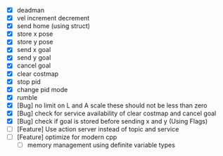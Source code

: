- [x] deadman
- [x] vel increment decrement
- [x] send home (using struct)
- [x] store x pose
- [x] store y pose
- [x] send x goal
- [x] send y goal
- [x] cancel goal
- [x] clear costmap
- [x] stop pid 
- [x] change pid mode
- [x] rumble
- [x] [Bug] no limit on L and A scale these should not be less than zero
- [x] [Bug] check for service availability of clear costmap and cancel goal
- [x] [Bug] check if goal is stored before sending x and y (Using Flags)
- [ ] [Feature] Use action server instead of topic and service
- [ ] [Feature] optimize for modern cpp
  - [ ] memory management using definite variable types